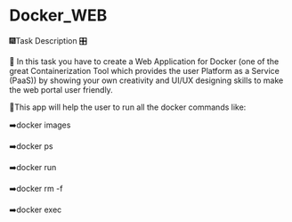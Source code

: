 # Docker_WEB
🎆Task Description 🎛  

📌 In this task you have to create a Web Application for Docker (one of the great Containerization Tool which provides the user Platform as a Service (PaaS)) by showing your own creativity and UI/UX designing skills to make the web portal user friendly.  

📌This app will help the user to run all the docker commands like:    

➡️docker images  

➡️docker ps  

➡️docker run  

➡️docker rm -f  

➡️docker exec
